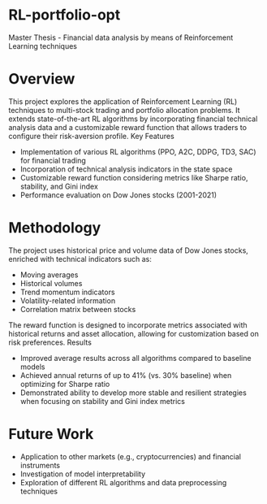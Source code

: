 # RL-portfolio-opt
Master Thesis - Financial data analysis by means of Reinforcement Learning techniques

# Overview
This project explores the application of Reinforcement Learning (RL) techniques to multi-stock trading and portfolio allocation problems. It extends state-of-the-art RL algorithms by incorporating financial technical analysis data and a customizable reward function that allows traders to configure their risk-aversion profile.
Key Features

- Implementation of various RL algorithms (PPO, A2C, DDPG, TD3, SAC) for financial trading
- Incorporation of technical analysis indicators in the state space
- Customizable reward function considering metrics like Sharpe ratio, stability, and Gini index
- Performance evaluation on Dow Jones stocks (2001-2021)

# Methodology
The project uses historical price and volume data of Dow Jones stocks, enriched with technical indicators such as:

- Moving averages
- Historical volumes
- Trend momentum indicators
- Volatility-related information
- Correlation matrix between stocks

The reward function is designed to incorporate metrics associated with historical returns and asset allocation, allowing for customization based on risk preferences.
Results

- Improved average results across all algorithms compared to baseline models
- Achieved annual returns of up to 41% (vs. 30% baseline) when optimizing for Sharpe ratio
- Demonstrated ability to develop more stable and resilient strategies when focusing on stability and Gini index metrics

# Future Work

- Application to other markets (e.g., cryptocurrencies) and financial instruments
- Investigation of model interpretability
- Exploration of different RL algorithms and data preprocessing techniques

